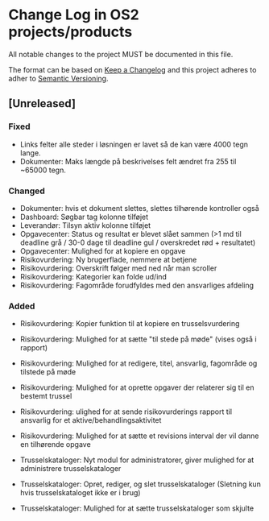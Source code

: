 # Change Log in OS2 projects/products

All notable changes to the project MUST be documented in this file.

The format can be based on [Keep a Changelog](http://keepachangelog.com/)
and this project adheres to adher to [Semantic Versioning](http://semver.org/).

## [Unreleased]

### Fixed
- Links felter alle steder i løsningen er lavet så de kan være 4000 tegn lange.
- Dokumenter: Maks længde på beskrivelses felt ændret fra 255 til ~65000 tegn.

### Changed

- Dokumenter: hvis et dokument slettes, slettes tilhørende kontroller også 
- Dashboard: Søgbar tag kolonne tilføjet 
- Leverandør: Tilsyn aktiv kolonne tilføjet
- Opgavecenter: Status og resultat er blevet slået sammen (>1 md til deadline grå / 30-0 dage til deadline gul / overskredet rød + resultatet)
- Opgavecenter: Mulighed for at kopiere en opgave
- Risikovurdering: Ny brugerflade, nemmere at betjene
- Risikovurdering: Overskrift følger med ned når man scroller
- Risikovurdering: Kategorier kan folde ud/ind
- Risikovurdering: Fagområde forudfyldes med den ansvarliges afdeling

### Added

- Risikovurdering: Kopier funktion til at kopiere en trusselsvurdering
- Risikovurdering: Mulighed for at sætte "til stede på møde" (vises også i rapport)
- Risikovurdering: Mulighed for at redigere, titel, ansvarlig, fagområde og tilstede på møde
- Risikovurdering: Mulighed for at oprette opgaver der relaterer sig til en bestemt trussel
- Risikovurdering: ulighed for at sende risikovurderings rapport til ansvarlig for et aktive/behandlingsaktivitet
- Risikovurdering: Mulighed for at sætte et revisions interval der vil danne en tilhørende opgave

- Trusselskataloger: Nyt modul for administratorer, giver mulighed for at administrere trusselskataloger 
- Trusselskataloger: Opret, rediger, og slet trusselskataloger (Sletning kun hvis trusselskataloget ikke er i brug)
- Trusselskataloger: Mulighed for at sætte trusselskataloger som skjulte
